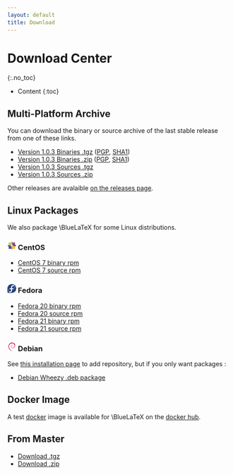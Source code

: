 ```yaml
---
layout: default
title: Download
---
```


Download Center
===============
{:.no_toc}

* Content
{:toc}

Multi-Platform Archive
----------------------

You can download the binary or source archive of the last stable release from one of these links.

 - [Version 1.0.3 Binaries .tgz](https://github.com/gnieh/bluelatex/releases/download/v1.0.3/bluelatex-1.0.3.tgz) ([PGP](https://github.com/gnieh/bluelatex/releases/download/v1.0.3/bluelatex-1.0.3.tgz.asc), [SHA1](https://github.com/gnieh/bluelatex/releases/download/v1.0.3/bluelatex-1.0.3.tgz.sha1))
 - [Version 1.0.3 Binaries .zip](https://github.com/gnieh/bluelatex/releases/download/v1.0.3/bluelatex-1.0.3.zip) ([PGP](https://github.com/gnieh/bluelatex/releases/download/v1.0.3/bluelatex-1.0.3.zip.asc), [SHA1](https://github.com/gnieh/bluelatex/releases/download/v1.0.3/bluelatex-1.0.3.zip.sha1))
 - [Version 1.0.3 Sources .tgz](https://github.com/gnieh/bluelatex/archive/v1.0.3.tar.gz)
 - [Version 1.0.3 Sources .zip](https://github.com/gnieh/bluelatex/archive/v1.0.3.zip)

Other releases are avalaible [on the releases page](https://github.com/gnieh/bluelatex/releases/).

Linux Packages
--------------

We also package \BlueLaTeX for some Linux distributions.

### ![CentOS logo](/images/centos.png) CentOS

 - [CentOS 7 binary rpm](http://ares.ptitoliv.net/bluelatex/bluelatex-1.0.3-1.el7.centos.x86_64.rpm)
 - [CentOS 7 source rpm](http://ares.ptitoliv.net/bluelatex/bluelatex-1.0.3-1.el7.centos.src.rpm)

### ![Fedora logo](/images/fedora.png) Fedora

 - [Fedora 20 binary rpm](http://ares.ptitoliv.net/bluelatex/bluelatex-1.0.3-1.fc20.x86_64.rpm)
 - [Fedora 20 source rpm](http://ares.ptitoliv.net/bluelatex/bluelatex-1.0.3-1.fc20.src.rpm)
 - [Fedora 21 binary rpm](http://ares.ptitoliv.net/bluelatex/bluelatex-1.0.3-1.fc21.x86_64.rpm)
 - [Fedora 21 source rpm](http://ares.ptitoliv.net/bluelatex/bluelatex-1.0.3-1.fc21.src.rpm)

### ![Debian logo](/images/debian.png) Debian

See [this installation page](/installation/) to add repository, but if you only want packages :
 - [Debian Wheezy .deb package](http://deb.drouet.eu/pool/main/b/bluelatex/bluelatex_1.0.3-2_all.deb)

Docker Image
------------

A test [docker](https://www.docker.com/) image is available for \BlueLaTeX on the [docker hub](https://registry.hub.docker.com/u/ptitoliv/bluelatex/).

From Master
-----------

 - [Download .tgz](https://github.com/gnieh/bluelatex/tarball/master)
 - [Download .zip](https://github.com/gnieh/bluelatex/zipball/master)

